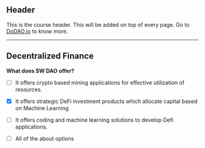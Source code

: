 ## Header
This is the course header. This will be added on top of every page. Go to [DoDAO.io](https://www.dodao.io) to know more.

 ---
 
 ## Decentralized Finance
 
 **What does SW DAO offer?**
- [ ]  It offers crypto based mining applications for effective utilization of resources.
- [x]  It offers strategic DeFi investment products which allocate capital based on Machine Learning
- [ ]  It offers coding and machine learning solutions to develop Defi applications.
- [ ]  All of the about options         
 

